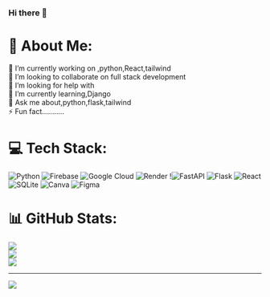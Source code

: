 ### Hi there 👋

# 💫 About Me:
🔭 I’m currently working on ,python,React,tailwind<br>👯 I’m looking to collaborate on full stack development<br>🤝 I’m looking for help with<br>🌱 I’m currently learning,Django<br>💬 Ask me about,python,flask,tailwind<br>⚡ Fun fact...........


# 💻 Tech Stack:
 ![Python](https://img.shields.io/badge/python-3670A0?style=for-the-badge&logo=python&logoColor=ffdd54) ![Firebase](https://img.shields.io/badge/firebase-%23039BE5.svg?style=for-the-badge&logo=firebase) ![Google Cloud](https://img.shields.io/badge/GoogleCloud-%234285F4.svg?style=for-the-badge&logo=google-cloud&logoColor=white) ![Render](https://img.shields.io/badge/Render-%46E3B7.svg?style=for-the-badge&logo=render&logoColor=white) !![FastAPI](https://img.shields.io/badge/FastAPI-005571?style=for-the-badge&logo=fastapi) ![Flask](https://img.shields.io/badge/flask-%23000.svg?style=for-the-badge&logo=flask&logoColor=white)  ![React](https://img.shields.io/badge/react-%2320232a.svg?style=for-the-badge&logo=react&logoColor=%2361DAFB) ![SQLite](https://img.shields.io/badge/sqlite-%2307405e.svg?style=for-the-badge&logo=sqlite&logoColor=white) ![Canva](https://img.shields.io/badge/Canva-%2300C4CC.svg?style=for-the-badge&logo=Canva&logoColor=white)  ![Figma](https://img.shields.io/badge/figma-%23F24E1E.svg?style=for-the-badge&logo=figma&logoColor=white)
# 📊 GitHub Stats:
![](https://github-readme-stats.vercel.app/api?username=ndisyamwende&theme=dark&hide_border=false&include_all_commits=false&count_private=false)<br/>
![](https://github-readme-streak-stats.herokuapp.com/?user=ndisyamwende&theme=dark&hide_border=false)<br/>
![](https://github-readme-stats.vercel.app/api/top-langs/?username=ndisyamwende&theme=dark&hide_border=false&include_all_commits=false&count_private=false&layout=compact)

---
[![](https://visitcount.itsvg.in/api?id=ndisyamwende&icon=0&color=0)](https://visitcount.itsvg.in)

<!-- Proudly created with GPRM ( https://gprm.itsvg.in ) -->
